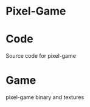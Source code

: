 # Pixel-Game

<h1> Code </h1>
Source code for pixel-game

<h1> Game </h1>
pixel-game binary and textures
